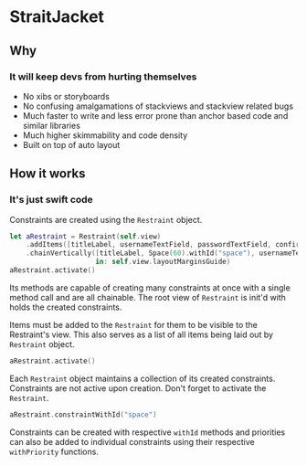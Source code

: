 #  StraitJacket

## Why
### It will keep devs from hurting themselves
- No xibs or storyboards
- No confusing amalgamations of stackviews and stackview related bugs
- Much faster to write and less error prone than anchor based code and similar libraries
- Much higher skimmability and code density
- Built on top of auto layout

## How it works
### It's just swift code

Constraints are created using the `Restraint` object.

```swift
let aRestraint = Restraint(self.view)
    .addItems([titleLabel, usernameTextField, passwordTextField, confirmButton])
    .chainVertically([titleLabel, Space(60).withId("space"), usernameTextField, passwordTextField, confirmButton],
                     in: self.view.layoutMarginsGuide)
aRestraint.activate()
```

Its methods are capable of creating many constraints at once with a single method call and are all chainable.  The root view of `Restraint` is init'd with holds the created constraints.

Items must be added to the `Restraint` for them to be visible to the Restraint's view.  This also serves as a list of all items being laid out by `Restraint` object.

```swift
aRestraint.activate()
```

Each `Restraint` object maintains a collection of its created constraints.  Constraints are not active upon creation. Don't forget to activate the `Restraint`.  

```swift
aRestraint.constraintWithId("space")
```
Constraints can be created with respective `withId` methods and priorities can also be added to individual constraints using their respective `withPriority` functions.

